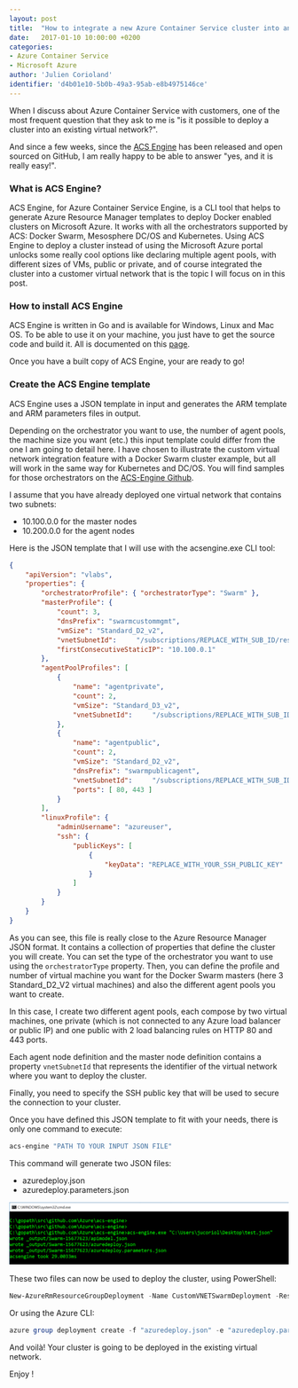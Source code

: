 ```yaml
---
layout: post
title:  "How to integrate a new Azure Container Service cluster into an existing virtual network using ACS Engine"
date:   2017-01-10 10:00:00 +0200
categories: 
- Azure Container Service
- Microsoft Azure
author: 'Julien Corioland'
identifier: 'd4b01e10-5b0b-49a3-95ab-e8b4975146ce'
---
```


When I discuss about Azure Container Service with customers, one of the most frequent question that they ask to me is "is it possible to deploy a cluster into an existing virtual network?".

And since a few weeks, since the [ACS Engine](https://github.com/Azure/acs-engine) has been released and open sourced on GitHub, I am really happy to be able to answer "yes, and it is really easy!".

<!--more-->

### What is ACS Engine?

ACS Engine, for Azure Container Service Engine, is a CLI tool that helps to generate Azure Resource Manager templates to deploy Docker enabled clusters on Microsoft Azure. It works with all the orchestrators supported by ACS: Docker Swarm, Mesosphere DC/OS and Kubernetes. Using ACS Engine to deploy a cluster instead of using the Microsoft Azure portal unlocks some really cool options like declaring multiple agent pools, with different sizes of VMs, public or private, and of course integrated the cluster into a customer virtual network that is the topic I will focus on in this post.

### How to install ACS Engine

ACS Engine is written in Go and is available for Windows, Linux and Mac OS. To be able to use it on your machine, you just have to get the source code and build it. All is documented on this [page](https://github.com/Azure/acs-engine/blob/master/docs/acsengine.md).

Once you have a built copy of ACS Engine, your are ready to go!

### Create the ACS Engine template

ACS Engine uses a JSON template in input and generates the ARM template and ARM parameters files in output.

Depending on the orchestrator you want to use, the number of agent pools, the machine size you want (etc.) this input template could differ from the one I am going to detail here. I have chosen to illustrate the custom virtual network integration feature with a Docker Swarm cluster example, but all will work in the same way for Kubernetes and DC/OS. You will find samples for those orchestrators on the [ACS-Engine Github](https://github.com/Azure/acs-engine/tree/master/examples/vnet).

I assume that you have already deployed one virtual network that contains two subnets:

- 10.100.0.0 for the master nodes
- 10.200.0.0 for the agent nodes

Here is the JSON template that I will use with the acsengine.exe CLI tool:

```json
{
    "apiVersion": "vlabs",
    "properties": {
        "orchestratorProfile": { "orchestratorType": "Swarm" },
        "masterProfile": {
            "count": 3,
            "dnsPrefix": "swarmcustommgmt",
            "vmSize": "Standard_D2_v2",
            "vnetSubnetId":     "/subscriptions/REPLACE_WITH_SUB_ID/resourceGroups/REPLACE_WITH_RESOURCE_GROUPE_NAME/providers/Microsoft.Network/virtualNetworks/REPLACE_WITH_VNET_NAME/subnets/SwarmMaster",
            "firstConsecutiveStaticIP": "10.100.0.1"
        },
        "agentPoolProfiles": [
            {
                "name": "agentprivate",
                "count": 2,
                "vmSize": "Standard_D3_v2",
                "vnetSubnetId":     "/subscriptions/REPLACE_WITH_SUB_ID/resourceGroups/REPLACE_WITH_RESOURCE_GROUPE_NAME/providers/Microsoft.Network/virtualNetworks/REPLACE_WITH_VNET_NAME/subnets/SwarmNode"
            },
            {
                "name": "agentpublic",
                "count": 2,
                "vmSize": "Standard_D2_v2",
                "dnsPrefix": "swarmpublicagent",
                "vnetSubnetId":     "/subscriptions/REPLACE_WITH_SUB_ID/resourceGroups/REPLACE_WITH_RESOURCE_GROUPE_NAME/providers/Microsoft.Network/virtualNetworks/REPLACE_WITH_VNET_NAME/subnets/SwarmNode",
                "ports": [ 80, 443 ]
            }
        ],
        "linuxProfile": {
            "adminUsername": "azureuser",
            "ssh": {
                "publicKeys": [
                    {
                        "keyData": "REPLACE_WITH_YOUR_SSH_PUBLIC_KEY"
                    }
                ]
            }
        }
    }
}
```

As you can see, this file is really close to the Azure Resource Manager JSON format. It contains a collection of properties that define the cluster you will create. You can set the type of the orchestrator you want to use using the `orchestratorType` property. Then, you can define the profile and number of virtual machine you want for the Docker Swarm masters (here 3 Standard_D2_V2 virtual machines) and also the different agent pools you want to create.

In this case, I create two different agent pools, each compose by two virtual machines, one private (which is not connected to any Azure load balancer or public IP) and one public with 2 load balancing rules on HTTP 80 and 443 ports.

Each agent node definition and the master node definition contains a property `vnetSubnetId` that represents the identifier of the virtual network where you want to deploy the cluster.

Finally, you need to specify the SSH public key that will be used to secure the connection to your cluster.

Once you have defined this JSON template to fit with your needs, there is only one command to execute:

```bash
acs-engine "PATH TO YOUR INPUT JSON FILE"
```

This command will generate two JSON files:

- azuredeploy.json
- azuredeploy.parameters.json

![ACS-Engine Custom VNET](/images/msdn-archives/acs-engine-custom-vnet-01.png)

These two files can now be used to deploy the cluster, using PowerShell:

```PowerShell
New-AzureRmResourceGroupDeployment -Name CustomVNETSwarmDeployment -ResourceGroupName REPLACE_WITH_RESOURCE_GROUPE_NAME -TemplateFile .\azuredeploy.json -TemplateParameterFile .\azuredeploy.parameters.json
```

Or using the Azure CLI:

```PowerShell
azure group deployment create -f "azuredeploy.json" -e "azuredeploy.parameters.json" -g REPLACE_WITH_RESOURCE_GROUPE_NAME -n CustomVNETSwarmDeployment
```

And voilà! Your cluster is going to be deployed in the existing virtual network.

Enjoy !